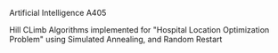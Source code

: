 Artificial Intelligence A405

Hill CLimb Algorithms implemented for "Hospital Location Optimization Problem" using Simulated Annealing, and Random Restart
